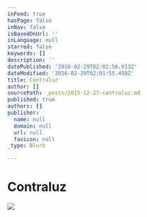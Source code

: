 ```yaml
---
inFeed: true
hasPage: false
inNav: false
isBasedOnUrl: ''
inLanguage: null
starred: false
keywords: []
description: ''
datePublished: '2016-02-29T02:01:56.913Z'
dateModified: '2016-02-29T02:01:55.458Z'
title: Contraluz
author: []
sourcePath: _posts/2015-12-27-contraluz.md
published: true
authors: []
publisher:
  name: null
  domain: null
  url: null
  favicon: null
_type: Blurb

---
```

# Contraluz
![](https://s3-us-west-2.amazonaws.com/the-grid-img/p/7d37cb3f55e4ae8dcdf7bd0b081b06090c140ba0.jpg)